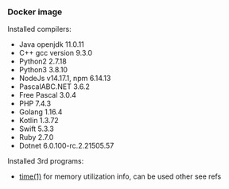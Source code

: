### Docker image

Installed compilers:

- Java openjdk 11.0.11
- C++ gcc version 9.3.0
- Python2 2.7.18
- Python3 3.8.10
- NodeJs v14.17.1, npm 6.14.13
- PascalABC.NET 3.6.2
- Free Pascal 3.0.4
- PHP 7.4.3
- Golang 1.16.4
- Kotlin 1.3.72
- Swift  5.3.3
- Ruby 2.7.0
- Dotnet 6.0.100-rc.2.21505.57


Installed 3rd programs:

- [time(1)](http://man7.org/linux/man-pages/man1/time.1.html) for memory utilization info, can be used other see refs
